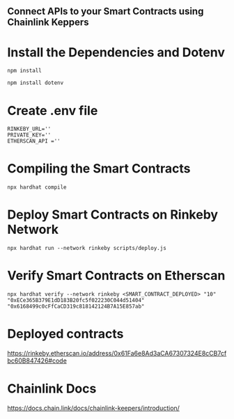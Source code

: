 ## Connect APIs to your Smart Contracts using Chainlink Keppers

# Install the Dependencies and Dotenv

```shell
npm install
```

```shell
npm install dotenv
```

# Create .env file

```shell
RINKEBY_URL=''
PRIVATE_KEY=''
ETHERSCAN_API =''
```

# Compiling the Smart Contracts

```shell
npx hardhat compile
```

# Deploy Smart Contracts on Rinkeby Network

```shell
npx hardhat run --network rinkeby scripts/deploy.js
```

# Verify Smart Contracts on Etherscan

```shell
npx hardhat verify --network rinkeby <SMART_CONTRACT_DEPLOYED> "10" "0xECe365B379E1dD183B20fc5f022230C044d51404" "0x6168499c0cFfCaCD319c818142124B7A15E857ab"
```

# Deployed contracts

https://rinkeby.etherscan.io/address/0x61Fa6e8Ad3aCA67307324E8cCB7cfbc60B847426#code

# Chainlink Docs

https://docs.chain.link/docs/chainlink-keepers/introduction/
